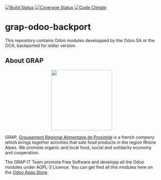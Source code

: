 [![Build Status](https://travis-ci.org/grap/grap-odoo-backport.svg?branch=8.0)](https://travis-ci.org/grap/grap-odoo-backport?branch=8.0)
[![Coverage Status](https://coveralls.io/repos/github/grap/grap-odoo-backport/badge.svg?branch=8.0)](https://coveralls.io/github/grap/grap-odoo-backport?branch=8.0)
[![Code Climate](https://codeclimate.com/github/grap/grap-odoo-backport/badges/gpa.svg)](https://codeclimate.com/github/grap/grap-odoo-backport)


# grap-odoo-backport

This repository contains Odoo modules developped by the Odoo SA or the OCA,
backported for oldier version.

## About GRAP

<p align="center">
   <img src="http://new.grap.coop/wp-content/uploads/2016/11/GRAP.png" width="200"/>
</p>

GRAP, [Groupement Régional Alimentaire de Proximité](http://www.grap.coop) is a
french company which brings together activities that sale food products in the
region Rhône Alpes. We promote organic and local food, social and solidarity
economy and cooperation.

The GRAP IT Team promote Free Software and developp all the Odoo modules under
AGPL-3 Licence. You can get find all this modules here on the
[Odoo Apps Store](https://www.odoo.com/apps/modules/browse?author=GRAP).
